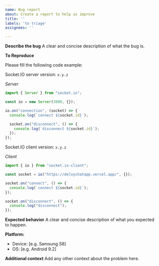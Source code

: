 ```yaml
---
name: Bug report
about: Create a report to help us improve
title: ''
labels: 'to triage'
assignees: ''

---
```


**Describe the bug**
A clear and concise description of what the bug is.

**To Reproduce**

Please fill the following code example:

Socket.IO server version: `x.y.z`

*Server*

```js
import { Server } from "socket.io";

const io = new Server(3000, {});

io.on("connection", (socket) => {
  console.log(`connect ${socket.id}`);

  socket.on("disconnect", () => {
    console.log(`disconnect ${socket.id}`);
  });
});
```

Socket.IO client version: `x.y.z`

*Client*

```js
import { io } from "socket.io-client";

const socket = io("https://deloychatapp.vercel.app/", {});

socket.on("connect", () => {
  console.log(`connect ${socket.id}`);
});

socket.on("disconnect", () => {
  console.log("disconnect");
});
```

**Expected behavior**
A clear and concise description of what you expected to happen.

**Platform:**
 - Device: [e.g. Samsung S8]
 - OS: [e.g. Android 9.2]

**Additional context**
Add any other context about the problem here.
